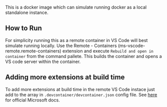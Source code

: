 This is a docker image which can simulate running docker as a local standalone instance.

## How to Run
For simplicity running this as a remote container in VS Code will best simulate running locally.
Use the Remote - Containers (ms-vscode-remote.remote-containers) extension and execute `Rebuild and open in container` from the command pallete.  This builds the container and opens a VS code server within the container.

## Adding more extensions at build time
To add more extensions at build time in the remote VS Code instace just add to the array in `.devcontainer/devcontainer.json` config file.  See [here](https://code.visualstudio.com/docs/remote/containers) for official Microsoft docs.